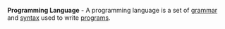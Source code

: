 **Programming Language** - A programming language is a set of [grammar](/docs/Definitions/Grammar) and [syntax](docs/Definitions/Syntax.md) used to write [programs](docs/Definitions/Program.md).
